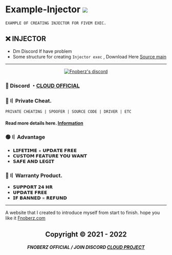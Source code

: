 # Example-Injector   [![](https://www.codefactor.io/repository/github/rutkuli/example-injector/badge)](https://www.codefactor.io/repository/github/rutkuli/example-injector)
 ```sh-session
 EXAMPLE OF CREATING INJECTOR FOR FIVEM EXEC.
  ````
 
## ❌ INJECTOR 

- Dm Discord If have problem
- Some structure for creating `Injector exec` , Download Here [Source main](https://github.com/nefarius/Injector/releases/tag/v1.1.12)

---

  <p align="center">
    <a href="https://discord.com/users/943374631644045363">
        <img title="Fnoberz server discord" alt="Fnoberz's discord" src="https://discord.c99.nl/widget/theme-4/943374631644045363.png"/>
    </a>
</p> 
 
### 💬 Discord ・[CLOUD OFFICIAL](https://discord.gg/MBTkVcJefp) 

### 🛒〢 Private Cheat.
`PRIVATE CHEATING | SPOOFER | SOURCE CODE | DRIVER | ETC`
#### Read more details here. [Information](https://github.com/Cloud-Official/Product) 

### 🟢〢 Advantage

- 𝗟𝗜𝗙𝗘𝗧𝗜𝗠𝗘 + 𝗨𝗣𝗗𝗔𝗧𝗘 𝗙𝗥𝗘𝗘
- 𝗖𝗨𝗦𝗧𝗢𝗠 𝗙𝗘𝗔𝗧𝗨𝗥𝗘 𝗬𝗢𝗨 𝗪𝗔𝗡𝗧 
- 𝗦𝗔𝗙𝗘 𝗔𝗡𝗗 𝗟𝗘𝗚𝗜𝗧


### 🔱〢 Warranty Product.

- 𝗦𝗨𝗣𝗣𝗢𝗥𝗧 𝟮𝟰 𝗛𝗥
- 𝗨𝗣𝗗𝗔𝗧𝗘 𝗙𝗥𝗘𝗘
- 𝗜𝗙 𝗕𝗔𝗡𝗡𝗘𝗗 = 𝗥𝗘𝗙𝗨𝗡𝗗

---

A website that I created to introduce myself from start to finish. hope you like it [Fnoberz.com](https://fnoberz.com/)

<h2 align="center"> Copyright © 2021 - 2022

##### <p align="center">  FNOBERZ OFFICIAL / JOIN DISCORD [CLOUD PROJECT](https://discord.gg/JUwFCGHbV4)
